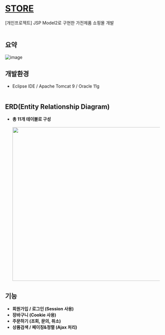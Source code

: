 # [STORE](http://woong-store.com)
[개인프로젝트] JSP Model2로 구현한 가전제품 쇼핑몰 개발<br><br>

## 요약
![image](https://user-images.githubusercontent.com/98741141/152644288-59b2ced1-59d4-41be-a03f-1ee822b0ea3e.png)<br>

## 개발환경
 - Eclipse IDE / Apache Tomcat 9 / Oracle 11g <br><br>

## ERD(Entity Relationship Diagram)
- **총 11개 테이블로 구성**<br><br>
<img src="https://user-images.githubusercontent.com/98741141/152640482-c9ca0e64-be88-4926-b672-6462780e1147.JPG" style="width: 800px; height: 500px;"><br>

## 기능
 - **회원가입 / 로그인 (Session 사용)**<br>
 - **장바구니 (Cookie 사용)**<br>
 - **주문하기 (조회, 문의, 취소)**<br>
 - **상품검색 / 페이징&정렬 (Ajax 처리)**<br>

